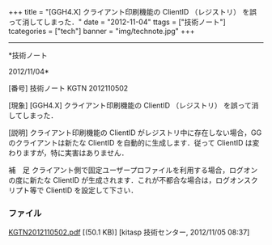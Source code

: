 ﻿+++
title = "[GGH4.X] クライアント印刷機能の ClientID （レジストリ） を誤って消してしまった．"
date = "2012-11-04"
ttags = ["技術ノート"]
tcategories = ["tech"]
banner = "img/technote.jpg"
+++

-----------------------------------------------------------------------------------------------------------------------------

*技術ノート

2012/11/04*


[番号]
技術ノート KGTN 2012110502

[現象]
[GGH4.X] クライアント印刷機能の ClientID （レジストリ）
を誤って消してしまった．

[説明]
クライアント印刷機能の ClientID
がレジストリ中に存在しない場合，GGのクライアントは新たな ClientID
を自動的に生成します．従って ClientID
は変わりますが，特に実害はありません．

補　足
クライアント側で固定ユーザープロファイルを利用する場合，ログオンの度に新たな
ClientID が生成されます．これが不都合な場合は，ログオンスクリプト等で
ClientID を設定して下さい．


### ファイル

 
 


[KGTN2012110502.pdf](http://techreport.kitasp.net/attachments/download/1084/KGTN2012110502.pdf)
 [(50.1 KB)] [kitasp 技術センター, 2012/11/05
08:37]


 


 

